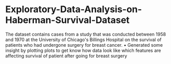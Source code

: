 # Exploratory-Data-Analysis-on-Haberman-Survival-Dataset

The dataset contains cases from a study that was conducted between 1958 and 1970 at the University of Chicago's Billings Hospital on the survival of patients who had undergone surgery for breast cancer.
•	Generated some insight by plotting plots to get know how data look like which features are affecting survival of patient after going for breast surgery
